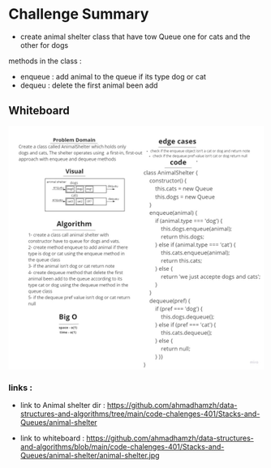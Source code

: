 # Challenge Summary
- create animal shelter class that have tow Queue
one for cats and the other for dogs

methods in the class : 
- enqueue : add animal to the queue if its type dog or cat 
- dequeu : delete the first animal been add 

## Whiteboard  
 
![animal shelter whiteboard](animal-shelter/animal-shelter.jpg)

### links : 
* link to Animal shelter dir :  https://github.com/ahmadhamzh/data-structures-and-algorithms/tree/main/code-chalenges-401/Stacks-and-Queues/animal-shelter

* link to whiteboard : https://github.com/ahmadhamzh/data-structures-and-algorithms/blob/main/code-chalenges-401/Stacks-and-Queues/animal-shelter/animal-shelter.jpg







